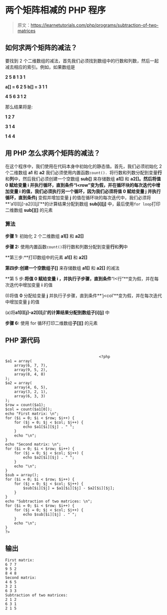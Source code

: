 # 两个矩阵相减的 PHP 程序

> 原文：<https://learnetutorials.com/php/programs/subtraction-of-two-matrices>

## 如何求两个矩阵的减法？

要找到 2 个二维数组的减法，首先我们必须找到数组中的行数和列数，然后一起减去相应的索引。例如，如果数组是

**2 5 8 1 3 1**

**a[] = 6 2 5 b[] = 3 1 1**

**4 5 6 3 1 2**

那么结果将是:

**1 2 7**

**3 1 4**

**1 4 4**

## 用 PHP 怎么求两个矩阵的减法？

在这个程序中，我们使用在代码本身中初始化的静态值。首先，我们必须初始化 2 个二维数组 **a1** 和 **a2** 我们必须使用内置函数`count(). `将行数和列数分配到变量**行**和**列**中，然后我们必须创建一个空数组 **sub[]** 来存储数组 **a1[]** 和 **a2[]。**然后将值 **0** 赋给变量 **i** 并执行循环，直到条件**“I<row”**变为假，并在循环块的每次迭代中增加变量 **i** 的值，我们必须执行另一个循环，因为我们必须将值 **0** 赋给变量 **j** 并执行循环，直到条件**j** 变假并增加变量 **j** 的值在循环块的每次迭代中，我们必须将**‘a1[I][j]-a2[I][j]’**的计算结果分配到数组 **sub[i][j]** 中，最后使用`for loop`打印二维数组 **sub[][]** 的元素

### 算法

**步骤 1:** 初始化 2 个二维数组 **a1[]** 和 **a2[]**

**步骤 2:** 使用内置函数`count()`将行数和列数分配到变量**行**和**列**中

**第三步:**打印数组中的元素 **a1[]** 和 **a2[]**

**第四步:**创建一个空数组**子[]** 来存储数组 **a1[]** 和 **a2[]** 的减法

**第 5 步:**将值 **0** 赋给变量 **i** ，并执行子步骤，直到条件**“I<行”**变为假，并在每次迭代中增加变量 **i** 的值

(I)将值 **0** 分配给变量 **j** 并执行子步骤，直到条件**‘j<col’**变为假，并在每次迭代中增加变量 **j** 的值

(a)将**a1[I][j]-a2[I][j]'**的计算结果分配到数组**子[i][j]** 中

**步骤 6:** 使用 for 循环打印二维数组**子[][]** 的元素

## PHP 源代码

```

                                          <?php
$a1 = array(
    array(6, 7, 7),
    array(9, 5, 2),
    array(8, 4, 8)
);
$a2 = array(
    array(4, 6, 5),
    array(3, 2, 1),
    array(6, 3, 3)
);
$row = count($a1);
$col = count($a1[0]);
echo "First matrix: \n";
for ($i = 0; $i < $row; $i++) {
    for ($j = 0; $j < $col; $j++) {
        echo $a1[$i][$j] . " ";
    }
    echo "\n";
}
echo "Second matrix: \n";
for ($i = 0; $i < $row; $i++) {
    for ($j = 0; $j < $col; $j++) {
        echo $a2[$i][$j] . " ";
    }
    echo "\n";
}
$sub = array();
for ($i = 0; $i < $row; $i++) {
    for ($j = 0; $j < $col; $j++) {
        $sub[$i][$j] = $a1[$i][$j] - $a2[$i][$j];
    }
}
echo "Subtraction of two matrices: \n";
for ($i = 0; $i < $row; $i++) {
    for ($j = 0; $j < $col; $j++) {
        echo $sub[$i][$j] . " ";
    }
    echo "\n";
}
?>

```

## 输出

```
First matrix:
6 7 7
9 5 2
8 4 8
Second matrix:
4 6 5
3 2 1
6 3 3
Subtraction of two matrices:
2 1 2
6 3 1
2 1 5
```